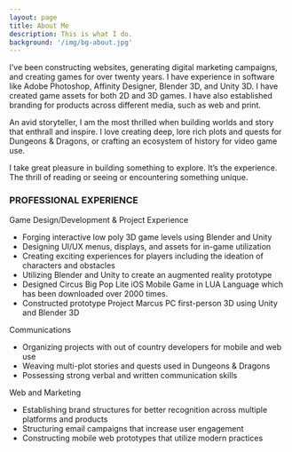 ```yaml
---
layout: page
title: About Me
description: This is what I do.
background: '/img/bg-about.jpg'
---
```


I’ve been constructing websites, generating digital marketing campaigns, and creating games for over twenty years. I have experience in software like Adobe Photoshop, Affinity Designer, Blender 3D, and Unity 3D. I have created game assets for both 2D and 3D games. I have also established branding for products across different media, such as web and print. 

An avid storyteller, I am the most thrilled when building worlds and story that enthrall and inspire. I love creating deep, lore rich plots and quests for Dungeons & Dragons, or crafting an ecosystem of history for video game use. 

I take great pleasure in building something to explore. It’s the experience. The thrill of reading or seeing or encountering something unique. 

### PROFESSIONAL EXPERIENCE

Game Design/Development & Project Experience
* Forging interactive low poly 3D game levels using Blender and Unity
* Designing UI/UX menus, displays, and assets for in-game utilization
* Creating exciting experiences for players including the ideation of characters and obstacles
* Utilizing Blender and Unity to create an augmented reality prototype
* Designed Circus Big Pop Lite iOS Mobile Game in LUA Language which has been downloaded over 2000 times.
* Constructed prototype Project Marcus PC first-person 3D using Unity and Blender 3D

Communications
* Organizing projects with out of country developers for mobile and web use
* Weaving multi-plot stories and quests used in Dungeons & Dragons
* Possessing strong verbal and written communication skills

Web and Marketing
* Establishing brand structures for better recognition across multiple platforms and products
* Structuring email campaigns that increase user engagement
* Constructing mobile web prototypes that utilize modern practices